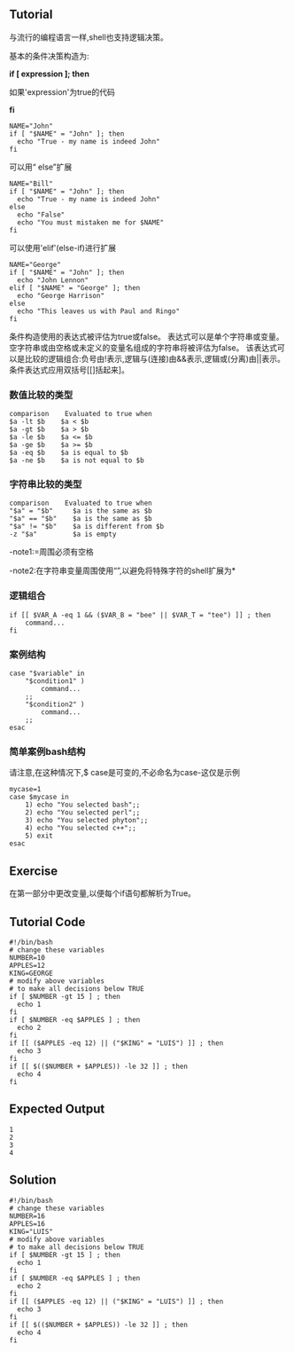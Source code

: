 Tutorial
--------
与流行的编程语言一样,shell也支持逻辑决策。

基本的条件决策构造为:

**if [ expression ]; then**

如果'expression'为true的代码

**fi**

    NAME="John"
    if [ "$NAME" = "John" ]; then
      echo "True - my name is indeed John"
    fi

可以用“ else”扩展

    NAME="Bill"
    if [ "$NAME" = "John" ]; then
      echo "True - my name is indeed John"
    else
      echo "False"
      echo "You must mistaken me for $NAME"
    fi

可以使用'elif'(else-if)进行扩展

    NAME="George"
    if [ "$NAME" = "John" ]; then
      echo "John Lennon"
    elif [ "$NAME" = "George" ]; then
      echo "George Harrison"
    else
      echo "This leaves us with Paul and Ringo"
    fi

条件构造使用的表达式被评估为true或false。
表达式可以是单个字符串或变量。空字符串或由空格或未定义的变量名组成的字符串将被评估为false。
该表达式可以是比较的逻辑组合:负号由!表示,逻辑与(连接)由&&表示,逻辑或(分离)由||表示。条件表达式应用双括号\[\[]括起来]。

### 数值比较的类型

    comparison    Evaluated to true when
    $a -lt $b    $a < $b
    $a -gt $b    $a > $b
    $a -le $b    $a <= $b
    $a -ge $b    $a >= $b
    $a -eq $b    $a is equal to $b
    $a -ne $b    $a is not equal to $b

### 字符串比较的类型

    comparison    Evaluated to true when
    "$a" = "$b"     $a is the same as $b
    "$a" == "$b"    $a is the same as $b
    "$a" != "$b"    $a is different from $b
    -z "$a"         $a is empty

-note1:=周围必须有空格

-note2:在字符串变量周围使用“”,以避免将特殊字符的shell扩展为*

### 逻辑组合

    if [[ $VAR_A -eq 1 && ($VAR_B = "bee" || $VAR_T = "tee") ]] ; then
        command...
    fi

### 案例结构

    case "$variable" in
        "$condition1" )
            command...
        ;;
        "$condition2" )
            command...
        ;;
    esac

### 简单案例bash结构

请注意,在这种情况下,$ case是可变的,不必命名为case-这仅是示例

    mycase=1
    case $mycase in
        1) echo "You selected bash";;
        2) echo "You selected perl";;
        3) echo "You selected phyton";;
        4) echo "You selected c++";;
        5) exit
    esac

Exercise
--------
在第一部分中更改变量,以便每个if语句都解析为True。

Tutorial Code
-------------

    #!/bin/bash
    # change these variables
    NUMBER=10
    APPLES=12
    KING=GEORGE
    # modify above variables
    # to make all decisions below TRUE
    if [ $NUMBER -gt 15 ] ; then
      echo 1
    fi
    if [ $NUMBER -eq $APPLES ] ; then
      echo 2
    fi
    if [[ ($APPLES -eq 12) || ("$KING" = "LUIS") ]] ; then
      echo 3
    fi
    if [[ $(($NUMBER + $APPLES)) -le 32 ]] ; then
      echo 4
    fi

Expected Output
---------------
    1
    2
    3
    4

Solution
--------

    #!/bin/bash
    # change these variables
    NUMBER=16
    APPLES=16
    KING="LUIS"
    # modify above variables
    # to make all decisions below TRUE
    if [ $NUMBER -gt 15 ] ; then
      echo 1
    fi
    if [ $NUMBER -eq $APPLES ] ; then
      echo 2
    fi
    if [[ ($APPLES -eq 12) || ("$KING" = "LUIS") ]] ; then
      echo 3
    fi
    if [[ $(($NUMBER + $APPLES)) -le 32 ]] ; then
      echo 4
    fi
